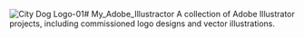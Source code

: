 ![City Dog Logo-01](https://github.com/user-attachments/assets/e924e984-6548-439c-b22d-ed8030dca10c)# My_Adobe_Illustractor
A collection of Adobe Illustrator projects, including commissioned logo designs and vector illustrations.


